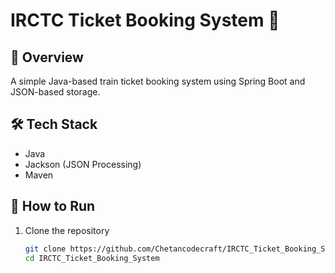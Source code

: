# IRCTC Ticket Booking System 🚆

## 📌 Overview
A simple Java-based train ticket booking system using Spring Boot and JSON-based storage.

## 🛠 Tech Stack
- Java
- Jackson (JSON Processing)
- Maven

## 🚀 How to Run
1. Clone the repository  
   ```sh
   git clone https://github.com/Chetancodecraft/IRCTC_Ticket_Booking_System.git
   cd IRCTC_Ticket_Booking_System


